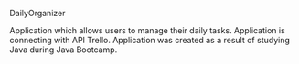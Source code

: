 DailyOrganizer 

Application which allows users to manage their daily tasks. Application is connecting with API Trello. 
Application was created as a result of studying Java during Java Bootcamp. 


